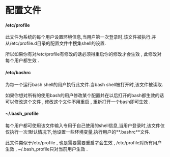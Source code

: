 # 配置文件

#### /etc/profile

此文件为系统的每个用户设置环境信息,当用户第一次登录时,该文件被执行.并从/etc/profile.d目录的配置文件中搜集shell的设置.

所以如果你有对/etc/profile有修改的话必须得重启你的修改才会生效 , 此修改对每个用户都生效 . 

#### /etc/bashrc

为每一个运行bash shell的用户执行此文件.当bash shell被打开时,该文件被读取.

如果你想对所有的使用bash的用户修改某个配置并在以后打开的bash都生效的话可以修改这个文件 , 修改这个文件不用重启 , 重新打开一个bash即可生效 . 

#### ~/.bash\_profile

每个用户都可使用该文件输入专用于自己使用的shell信息,当用户登录时,该文件仅仅执行一次!默认情况下,他设置一些环境变量,执行用户的**.bashrc**文件.

此文件类似于/etc/profile , 也是需要需要重启才会生效 , /etc/profile对所有用户生效 , ~/.bash\_profile只对当前用户生效 . 

